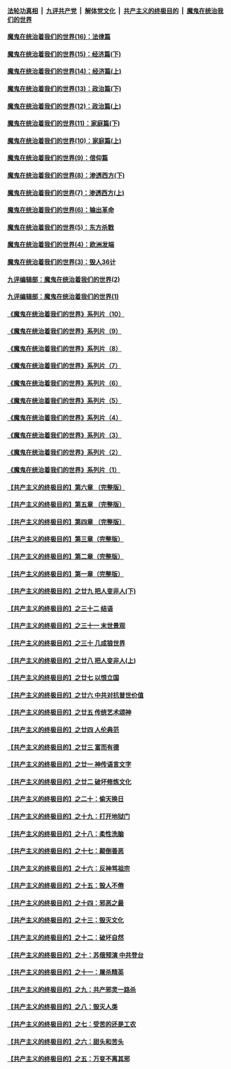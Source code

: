 ####  [法轮功真相](../../../../basic/blob/master/README.md?t=10161702) &nbsp;|&nbsp; [九评共产党](../../../../9ping.md/blob/master/README.md?t=10161702) &nbsp;|&nbsp; [解体党文化](../../../../jtdwh.md/blob/master/README.md?t=10161702)  &nbsp;|&nbsp; [共产主义的终极目的](../../../../gczydzjmd.md/blob/master/README.md?t=10161702) &nbsp;|&nbsp; [魔鬼在统治我们的世界](../../../../mgztzwmdsj.md/blob/master/README.md?t=10161702) 

#### [魔鬼在统治着我们的世界(16)：法律篇](../pages/nsc422/n10485969.md?t=10161702) 

#### [魔鬼在统治着我们的世界(15)：经济篇(下)](../pages/nsc422/n10469975.md?t=10161702) 

#### [魔鬼在统治着我们的世界(14)：经济篇(上)](../pages/nsc422/n10457370.md?t=10161702) 

#### [魔鬼在统治着我们的世界(13)：政治篇(下)](../pages/nsc422/n10448270.md?t=10161702) 

#### [魔鬼在统治着我们的世界(12)：政治篇(上)](../pages/nsc422/n10444576.md?t=10161702) 

#### [魔鬼在统治着我们的世界(11)：家庭篇(下)](../pages/nsc422/n10440961.md?t=10161702) 

#### [魔鬼在统治着我们的世界(10)：家庭篇(上)](../pages/nsc422/n10435448.md?t=10161702) 

#### [魔鬼在统治着我们的世界(9)：信仰篇](../pages/nsc422/n10432159.md?t=10161702) 

#### [魔鬼在统治着我们的世界(8)：渗透西方(下)](../pages/nsc422/n10429603.md?t=10161702) 

#### [魔鬼在统治着我们的世界(7)：渗透西方(上)](../pages/nsc422/n10426013.md?t=10161702) 

#### [魔鬼在统治着我们的世界(6)：输出革命](../pages/nsc422/n10421536.md?t=10161702) 

#### [魔鬼在统治着我们的世界(5)：东方杀戮](../pages/nsc422/n10417707.md?t=10161702) 

#### [魔鬼在统治着我们的世界(4)：欧洲发端](../pages/nsc422/n10414890.md?t=10161702) 

#### [魔鬼在统治着我们的世界(3)：毁人36计](../pages/nsc422/n10411583.md?t=10161702) 

#### [九评编辑部：魔鬼在统治着我们的世界(2)](../pages/nsc422/n10410036.md?t=10161702) 

#### [九评编辑部：魔鬼在统治着我们的世界(1)](../pages/nsc422/n10406825.md?t=10161702) 

#### [《魔鬼在统治着我们的世界》系列片（10）](../pages/nsc422/n12292670.md?t=10161702) 

#### [《魔鬼在统治着我们的世界》系列片（9）](../pages/nsc422/n12290859.md?t=10161702) 

#### [《魔鬼在统治着我们的世界》系列片（8）](../pages/nsc422/n12287445.md?t=10161702) 

#### [《魔鬼在统治着我们的世界》系列片（7）](../pages/nsc422/n12283425.md?t=10161702) 

#### [《魔鬼在统治着我们的世界》系列片（6）](../pages/nsc422/n12282314.md?t=10161702) 

#### [《魔鬼在统治着我们的世界》系列片（5）](../pages/nsc422/n12281419.md?t=10161702) 

#### [《魔鬼在统治着我们的世界》系列片（4）](../pages/nsc422/n12274024.md?t=10161702) 

#### [《魔鬼在统治着我们的世界》系列片（3）](../pages/nsc422/n12271322.md?t=10161702) 

#### [《魔鬼在统治着我们的世界》系列片（2）](../pages/nsc422/n12269049.md?t=10161702) 

#### [《魔鬼在统治着我们的世界》系列片（1）](../pages/nsc422/n12267575.md?t=10161702) 

#### [【共产主义的终极目的】第六章 （完整版）](../pages/nsc422/n11428913.md?t=10161702) 

#### [【共产主义的终极目的】第五章 （完整版）](../pages/nsc422/n11428912.md?t=10161702) 

#### [【共产主义的终极目的】第四章 （完整版）](../pages/nsc422/n11428907.md?t=10161702) 

#### [【共产主义的终极目的】第三章（完整版）](../pages/nsc422/n11428848.md?t=10161702) 

#### [【共产主义的终极目的】第二章（完整版）](../pages/nsc422/n11428831.md?t=10161702) 

#### [【共产主义的终极目的】第一章（完整版）](../pages/nsc422/n11417651.md?t=10161702) 

#### [【共产主义的终极目的】之廿九 把人变非人(下)](../pages/nsc422/n11344140.md?t=10161702) 

#### [【共产主义的终极目的】之三十二 结语](../pages/nsc422/n11360535.md?t=10161702) 

#### [【共产主义的终极目的】之三十一 末世景观](../pages/nsc422/n11351129.md?t=10161702) 

#### [【共产主义的终极目的】之三十 几成狼世界](../pages/nsc422/n11348280.md?t=10161702) 

#### [【共产主义的终极目的】之廿八 把人变非人(上)](../pages/nsc422/n11340492.md?t=10161702) 

#### [【共产主义的终极目的】之廿七 以恨立国](../pages/nsc422/n11336944.md?t=10161702) 

#### [【共产主义的终极目的】之廿六 中共对抗普世价值](../pages/nsc422/n11324785.md?t=10161702) 

#### [【共产主义的终极目的】之廿五 传统艺术颂神](../pages/nsc422/n11296396.md?t=10161702) 

#### [【共产主义的终极目的】之廿四 人伦典范](../pages/nsc422/n11296397.md?t=10161702) 

#### [【共产主义的终极目的】之廿三 富而有德](../pages/nsc422/n11283598.md?t=10161702) 

#### [【共产主义的终极目的】之廿一 神传语言文字](../pages/nsc422/n11263265.md?t=10161702) 

#### [【共产主义的终极目的】之廿二 破坏修炼文化](../pages/nsc422/n11245728.md?t=10161702) 

#### [【共产主义的终极目的】之二十：偷天换日](../pages/nsc422/n11238846.md?t=10161702) 

#### [【共产主义的终极目的】之十九：打开地狱门](../pages/nsc422/n11206376.md?t=10161702) 

#### [【共产主义的终极目的】之十八：柔性洗脑](../pages/nsc422/n11199994.md?t=10161702) 

#### [【共产主义的终极目的】之十七：颠倒善恶](../pages/nsc422/n11179782.md?t=10161702) 

#### [【共产主义的终极目的】之十六：反神骂祖宗](../pages/nsc422/n11166798.md?t=10161702) 

#### [【共产主义的终极目的】之十五：毁人不倦](../pages/nsc422/n11166792.md?t=10161702) 

#### [【共产主义的终极目的】之十四：邪恶之最](../pages/nsc422/n11150249.md?t=10161702) 

#### [【共产主义的终极目的】之十三：毁灭文化](../pages/nsc422/n11135227.md?t=10161702) 

#### [【共产主义的终极目的】之十二：破坏自然](../pages/nsc422/n11135214.md?t=10161702) 

#### [【共产主义的终极目的】之十：苏俄预演 中共登台](../pages/nsc422/n11118424.md?t=10161702) 

#### [【共产主义的终极目的】之十一：屠杀精英](../pages/nsc422/n11118442.md?t=10161702) 

#### [【共产主义的终极目的】之九：共产邪灵一路杀](../pages/nsc422/n11114139.md?t=10161702) 

#### [【共产主义的终极目的】之八：毁灭人类](../pages/nsc422/n11108503.md?t=10161702) 

#### [【共产主义的终极目的】之七：受苦的还是工农](../pages/nsc422/n11101809.md?t=10161702) 

#### [【共产主义的终极目的】之六：甜头和苦头](../pages/nsc422/n11096971.md?t=10161702) 

#### [【共产主义的终极目的】之五：万变不离其邪](../pages/nsc422/n11091285.md?t=10161702) 

